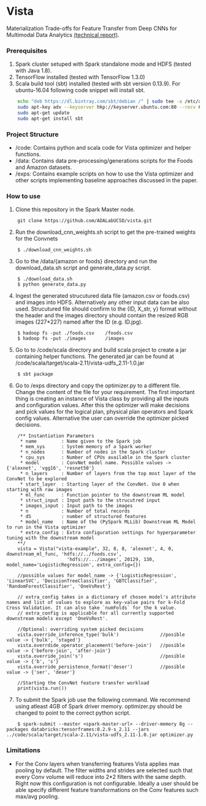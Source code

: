 # Vista
Materialization Trade-offs for Feature Transfer from Deep CNNs for Multimodal Data Analytics [(technical report)](https://adalabucsd.github.io/papers/TR_2017_Vista.pdf). 

### Prerequisites
1. Spark cluster setuped with Spark standalone mode and HDFS (tested with Java 1.8).
2. TensorFlow installed (tested with TensorFlow 1.3.0)
3. Scala build tool (sbt) installed (tested with sbt version 0.13.9). For ubuntu-16.04 following code snippet will install sbt.
```bash
    echo "deb https://dl.bintray.com/sbt/debian /" | sudo tee -a /etc/apt/sources.list.d/sbt.list
    sudo apt-key adv --keyserver hkp://keyserver.ubuntu.com:80 --recv 642AC823
    sudo apt-get update
    sudo apt-get install sbt
```

### Project Structure
* /code: Contains python and scala code for Vista optimizer and helper functions.
* /data: Contains data pre-processing/generations scripts for the Foods and Amazon datasets.
* /exps: Contains example scripts on how to use the Vista optimizer and other scripts implementing baseline approaches
 discussed in the paper.
 
### How to use
1. Clone this repository in the Spark Master node.
```
    git clone https://github.com/ADALabUCSD/vista.git
```
2. Run the download_cnn_weights.sh script to get the pre-trained weights for the Convnets
```
    $ ./download_cnn_weights.sh
```
3. Go to the /data/{amazon or foods} directory and run the download_data.sh script and generate_data.py script.
```
    $ ./download_data.sh
    $ python generate_data.py
```
4. Ingest the generated strucutured data file (amazon.csv or foods.csv) and images into HDFS. Alternatively any other input data can be also used. Strucutured file should confirm to the {ID, X_str, y} format without the header and the images directory should contain the resized RGB images (227*227) named after the ID (e.g. ID.jpg).
```
    $ hadoop fs -put ./foods.csv    /foods.csv
    $ hadoop fs -put ./images       /images
```
5. Go to to /code/scala directory and build scala project to create a jar containing helper functions. The generated jar can be found at /code/scala/target/scala-2.11/vista-udfs_2.11-1.0.jar
```
    $ sbt package
```
6. Go to /exps directory and copy the optimizer.py to a different file. Change the content of the file for your requirement. The first important thing is creating an instance of Vista class by providing all the inputs and configuration values. After this the optimizer will make decisions and pick values for the logical plan, physical plan operators and Spark config values. Alternative the user can override the optimizer picked decisions.
```
    /** Instantiation Parameters
     * name         : Name given to the Spark job
     * mem_sys      : System memory of a Spark worker
     * n_nodes      : Number of nodes in the Spark cluster
     * cpu_sys      : Number of CPUs available in the Spark cluster
     * model        : ConvNet model name. Possible values -> {'alexnet', 'vgg16', 'resnet50'}
     * n_layers     : Number of layers from the top most layer of the ConvNet to be explored
     * start_layer  : Starting layer of the ConvNet. Use 0 when starting with raw images
     * ml_func      : Function pointer to the downstream ML model
     * struct_input : Input path to the strucutred input
     * images_input : Input path to the images
     * n            : Number of total records
     * dS           : number of structured features
     * model_name   : Name of the (PySpark MLLib) Downstream ML Model to run in the Vista optimizer
     * extra_config : Extra configuration settings for hyperparameter tuning with the downstream model
    **/
    vista = Vista("vista-example", 32, 8, 8, 'alexnet', 4, 0, downstream_ml_func, 'hdfs://../foods.csv',
                      'hdfs://.../images', 20129, 130, model_name='LogisticRegression', extra_config={})
    
    //possible values for model_name -> {'LogisticRegression', 'LinearSVC', 'DecisionTreeClassifier', 'GBTClassifier', 'RandomForestClassifier', 'OneVsRest'}
    
    // extra_config takes in a dictionary of chosen model's attribute names and list of values to explore as key-value pairs for k-Fold Cross Validation. It can also take `numFolds` for the k value. 
    // extra_config is applicable for all currently supported downstream models except 'OneVsRest'.

    //Optional: overriding system picked decisions
    vista.override_inference_type('bulk')               //posible value -> {'bulk', 'staged'}
    vista.overrdide_operator_placement('before-join')   //posible value -> {'before-join', 'after-join'}
    vista.override_join('s')                            //posible value -> {'b', 's'}
    vista.override_persistence_format('deser')          //posible value -> {'ser', 'deser'}
    
    //Starting the ConvNet feature transfer workload
    print(vista.run())
```
7. To submit the Spark job use the following command. We recommend using atleast 4GB of Spark driver memory. optimizer.py should be changed to point to the correct python script.
```
    $ spark-submit --master <spark-master-url> --driver-memory 8g --packages databricks:tensorframes:0.2.9-s_2.11 --jars ../code/scala/target/scala-2.11/vista-udfs_2.11-1.0.jar optimizer.py
```

### Limitations
* For the Conv layers when transferring features Vista applies max pooling by default. The filter widths and strides are selected such that every Conv volume will reduce into 2*2 filters with the same depth. Right now this configuration is not configurable. Ideally a user should be able specify different feature transformations on the Conv features such max/avg pooling.
